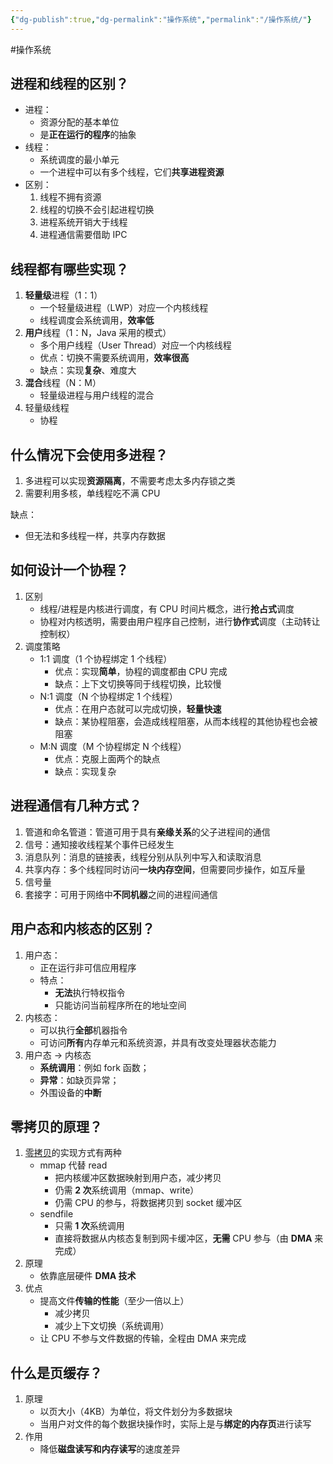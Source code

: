 ```yaml
---
{"dg-publish":true,"dg-permalink":"操作系统","permalink":"/操作系统/"}
---
```



#操作系统

## 进程和线程的区别？

- 进程：
	- 资源分配的基本单位
	- 是**正在运行的程序**的抽象
- 线程：
	- 系统调度的最小单元
	- 一个进程中可以有多个线程，它们**共享进程资源**
- 区别：
	1. 线程不拥有资源
	2. 线程的切换不会引起进程切换
	3. 进程系统开销大于线程
	4. 进程通信需要借助 IPC

## 线程都有哪些实现？

1. **轻量级**进程（1：1）
	- 一个轻量级进程（LWP）对应一个内核线程
	- 线程调度会系统调用，**效率低**
2. **用户**线程（1：N，Java 采用的模式）
	- 多个用户线程（User Thread）对应一个内核线程
	- 优点：切换不需要系统调用，**效率很高**
	- 缺点：实现**复杂**、难度大
3. **混合**线程（N：M）
	- 轻量级进程与用户线程的混合
4. 轻量级线程
	- 协程

## 什么情况下会使用多进程？

1. 多进程可以实现**资源隔离**，不需要考虑太多内存锁之类
2. 需要利用多核，单线程吃不满 CPU

缺点：
- 但无法和多线程一样，共享内存数据

## 如何设计一个协程？

1. 区别
	- 线程/进程是内核进行调度，有 CPU 时间片概念，进行**抢占式**调度
	- 协程对内核透明，需要由用户程序自己控制，进行**协作式**调度（主动转让控制权）
2. 调度策略
	- 1:1 调度（1 个协程绑定 1 个线程）
		- 优点：实现**简单**，协程的调度都由 CPU 完成
		- 缺点：上下文切换等同于线程切换，比较慢
	- N:1 调度（N 个协程绑定 1 个线程）
		- 优点：在用户态就可以完成切换，**轻量快速**
		- 缺点：某协程阻塞，会造成线程阻塞，从而本线程的其他协程也会被阻塞
	- M:N 调度（M 个协程绑定 N 个线程）
		- 优点：克服上面两个的缺点
		- 缺点：实现复杂

## 进程通信有几种方式？

1. 管道和命名管道：管道可用于具有**亲缘关系**的父子进程间的通信
2. 信号：通知接收线程某个事件已经发生
3. 消息队列：消息的链接表，线程分别从队列中写入和读取消息
4. 共享内存：多个线程同时访问**一块内存空间**，但需要同步操作，如互斥量
5. 信号量
6. 套接字：可用于网络中**不同机器**之间的进程间通信

## 用户态和内核态的区别？

1. 用户态：
	- 正在运行非可信应用程序
	- 特点：
		- **无法**执行特权指令
		- 只能访问当前程序所在的地址空间
2. 内核态：
	- 可以执行**全部**机器指令
	- 可访问**所有**内存单元和系统资源，并具有改变处理器状态能力
3. 用户态 -> 内核态
	- **系统调用**：例如 fork 函数；
	- **异常**：如缺页异常；
	- 外围设备的**中断**

## 零拷贝的原理？

1. [零拷贝](obsidian://open?vault=%E7%AC%94%E8%AE%B0&file=src%2Funarchived%2F%E9%9B%B6%E6%8B%B7%E8%B4%9D)的实现方式有两种
	- mmap 代替 read
		- 把内核缓冲区数据映射到用户态，减少拷贝
		- 仍需 **2 次**系统调用（mmap、write）
		- 仍需 CPU 的参与，将数据拷贝到 socket 缓冲区
	- sendfile
		- 只需 **1 次**系统调用
		- 直接将数据从内核态复制到网卡缓冲区，**无需** CPU 参与（由 **DMA** 来完成）
2. 原理
	- 依靠底层硬件 **DMA 技术**
3. 优点
	- 提高文件**传输的性能**（至少一倍以上）
		- 减少拷贝
		- 减少上下文切换（系统调用）
	- 让 CPU 不参与文件数据的传输，全程由 DMA 来完成

## 什么是页缓存？

1. 原理
	- 以页大小（4KB）为单位，将文件划分为多数据块
	- 当用户对文件的每个数据块操作时，实际上是与**绑定的内存页**进行读写
2. 作用
	- 降低**磁盘读写和内存读写**的速度差异